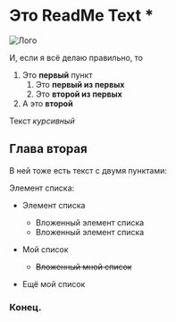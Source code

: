 # Это **ReadMe Text** *

![Лого](https://mindbodyshe.com/wp-content/uploads/2018/07/samples-of-logo-designs-sample-of-company-logo-design-ngo-logo-design-samples.jpg)

И, если я всё делаю правильно, то
1. Это **первый** пункт
	1. Это **первый из первых**
	2. Это **второй из первых**
2. А это **второй**

Текст *курсивный*

## Глава вторая
В ней тоже есть текст с двумя пунктами:

Элемент списка:
* Элемент списка
	* Вложенный элемент списка
	* Вложенный элемент списка

* Мой список
	* ~~Вложенный мной список~~
* Ещё мой список

### Конец.



